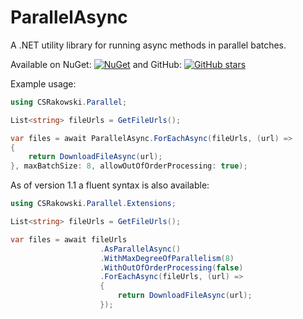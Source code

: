 # ParallelAsync
A .NET utility library for running async methods in parallel batches.

Available on NuGet: [![NuGet](https://img.shields.io/nuget/v/CSRakowski.ParallelAsync.svg)](https://www.nuget.org/packages/CSRakowski.ParallelAsync/)
 and GitHub: [![GitHub stars](https://img.shields.io/github/stars/csrakowski/ParallelAsync.svg)](https://github.com/csrakowski/ParallelAsync/)

Example usage:
```cs
using CSRakowski.Parallel;

List<string> fileUrls = GetFileUrls();

var files = await ParallelAsync.ForEachAsync(fileUrls, (url) =>
{
    return DownloadFileAsync(url);
}, maxBatchSize: 8, allowOutOfOrderProcessing: true);
```

As of version 1.1 a fluent syntax is also available:
```cs
using CSRakowski.Parallel.Extensions;

List<string> fileUrls = GetFileUrls();

var files = await fileUrls
                    .AsParallelAsync()
                    .WithMaxDegreeOfParallelism(8)
                    .WithOutOfOrderProcessing(false)
                    .ForEachAsync(fileUrls, (url) =>
                    {
                        return DownloadFileAsync(url);
                    });
```
